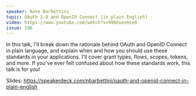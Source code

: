 ```yaml
---
speaker: Nate Barbettini
topic: OAuth 2.0 and OpenID Connect (in plain English)
video: https://www.youtube.com/watch?v=996OiexHze0
issue: 196
---
```


In this talk, I'll break down the rationale behind OAuth and OpenID Connect in plain language, and explain when and how you should use these standards in your applications. I'll cover grant types, flows, scopes, tokens, and more. If you've ever felt confused about how these standards work, this talk is for you!

Slides: https://speakerdeck.com/nbarbettini/oauth-and-openid-connect-in-plain-english

